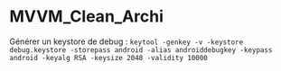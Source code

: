 # MVVM_Clean_Archi
Générer un keystore de debug :
`keytool -genkey -v -keystore debug.keystore -storepass android -alias androiddebugkey -keypass android -keyalg RSA -keysize 2048 -validity 10000`
